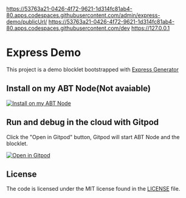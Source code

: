 https://53763a21-0426-4f72-9621-1d314fc81ab4-80.apps.codespaces.githubusercontent.com/admin/express-demo/publicUrl/
https://53763a21-0426-4f72-9621-1d314fc81ab4-80.apps.codespaces.githubusercontent.com/dev
https://127.0.0.1

# Express Demo

This project is a demo blocklet bootstrapped with [Express Generator](https://expressjs.com/en/starter/generator.html)

## Install on my ABT Node(Not avaiable)

[![Install on my ABT Node](https://raw.githubusercontent.com/blocklet/development-guide/main/assets/install_on_abtnode.svg)](https://install.arcblock.io/?action=blocklet-install&meta_url=https%3A%2F%2Fgithub.com%2Fblocklet%2Fexpress-demo%2Freleases%2Fdownload%2F0.1.4%2Fblocklet.json)

## Run and debug in the cloud with Gitpod

Click the "Open in Gitpod" button, Gitpod will start ABT Node and the blocklet.

[![Open in Gitpod](https://gitpod.io/button/open-in-gitpod.svg)](https://gitpod.io/#https://github.com/linchen1987/express-demo)

## License

The code is licensed under the MIT license found in the
[LICENSE](LICENSE) file.
